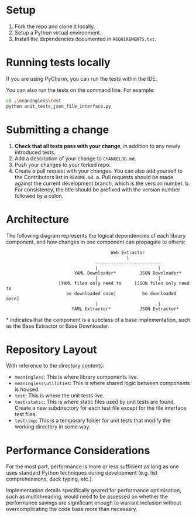 # Setup
1. Fork the repo and clone it locally.
2. Setup a Python virtual environment.
3. Install the dependencies documented in `REQUIREMENTS.txt`.

# Running tests locally
If you are using PyCharm, you can run the tests within the IDE.

You can also run the tests on the command line. For example:
```bash
cd .\meaningless\test
python unit_tests_json_file_interface.py
```

# Submitting a change
1. **Check that all tests pass with your change**, in addition to any newly introduced tests.
2. Add a description of your change to `CHANGELOG.md`.
3. Push your changes to your forked repo.
4. Create a pull request with your changes. You can also add yourself to the Contributors list in `README.md`.
  a. Pull requests should be made against the current development branch, which is the version number.
  b. For consistency, the title should be prefixed with the version number followed by a colon.

# Architecture
The following diagram represents the logical dependencies of each library component, and how changes in one component can propagate to others:
```
                                        Web Extractor
                                              |
                                  -------------------------
                                  |                       |
                          YAML Downloader*         JSON Downloader*
                                  |                       |
                    [YAML files only need to     [JSON files only need to
                       be downloaded once]          be downloaded once]
                                  |                       |
                         YAML Extractor*           JSON Extractor*
```

\* indicates that the component is a subclass of a base implementation, such as the Base Extractor or Base Downloader.

# Repository Layout
With reference to the directory contents:
- `meaningless`: This is where library components live.
- `meaningless\utilities`: This is where shared logic between components is housed.
- `test`: This is where the unit tests live.
- `test\static`: This is where static files used by unit tests are found. Create a new subdirectory for each test file except for the file interface test files.
- `test\tmp`: This is a temporary folder for unit tests that modify the working directory in some way.

# Performance Considerations
For the most part, performance is more or less sufficient as long as one uses standard Python techniques during development (e.g. list comprehensions, duck typing, etc.).

Implementation details specifically geared for performance optimisation, such as multithreading, would need to be assessed on whether the performance savings are significant enough to warrant inclusion without overcomplicating the code base more than necessary.
